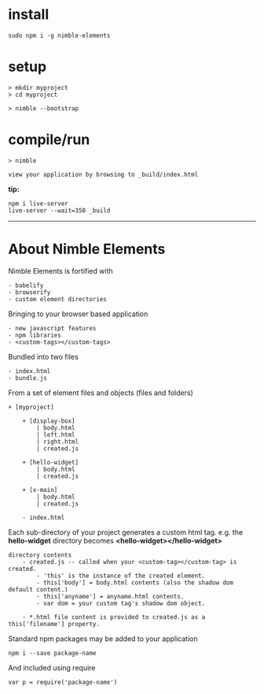 # install

	sudo npm i -g nimble-elements


# setup

	> mkdir myproject
	> cd myproject

	> nimble --bootstrap


# compile/run

	> nimble 

	view your application by browsing to _build/index.html


**tip:** 

	npm i live-server
	live-server --wait=350 _build


------------------------------------------
# About Nimble Elements

Nimble Elements is fortified with

	- babelify
	- browserify
	- custom element directories


Bringing to your browser based application

	- new javascript features
	- npm libraries
	- <custom-tags></custom-tags>


Bundled into two files

	- index.html
	- bundle.js


From a set of element files and objects (files and folders)

	+ [myproject]

		+ [display-box]
			| body.html
			| left.html
			| right.html
			| created.js

		+ [hello-widget]
			| body.html
			| created.js

		+ [x-main]
			| body.html
			| created.js

		- index.html
	

Each sub-directory of your project generates a custom html tag.  e.g. the **hello-widget** directory becomes **\<hello-widget\>\</hello-widget\>**

	directory contents
		- created.js -- called when your <custom-tag></custom-tag> is created.
			- 'this' is the instance of the created element.
			- this['body'] = body.html contents (also the shadow dom default content.)
			- this['anyname'] = anyname.html contents.
			- var dom = your custom tag's shadow dom object.

		- *.html file content is provided to created.js as a this['filename'] property.


Standard npm packages may be added to your application

	npm i --save package-name

	
And included using require

	var p = require('package-name')


